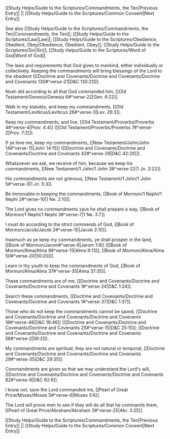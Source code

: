 [[Study Helps/Guide to the Scriptures/Commandments, the Ten|Previous Entry]]  ||  [[Study Helps/Guide to the Scriptures/Common Consent|Next Entry]]

 See also [[Study Helps/Guide to the Scriptures/Commandments, the Ten|Commandments, the Ten]]; [[Study Helps/Guide to the Scriptures/Law|Law]]; [[Study Helps/Guide to the Scriptures/Obedience, Obedient, Obey|Obedience, Obedient, Obey]]; [[Study Helps/Guide to the Scriptures/Sin|Sin]]; [[Study Helps/Guide to the Scriptures/Word of God|Word of God]]

 The laws and requirements that God gives to mankind, either individually or collectively. Keeping the commandments will bring blessings of the Lord to the obedient ([[Doctrine and Covenants/Doctrine and Covenants/Doctrine and Covenants 130#^verse-21|D&C 130:21]]).

 Noah did according to all that God commanded him, [[Old Testament/Genesis/Genesis 6#^verse-22|Gen. 6:22]].

 Walk in my statutes, and keep my commandments, [[Old Testament/Leviticus/Leviticus 26#^verse-3|Lev. 26:3]].

 Keep my commandments, and live, [[Old Testament/Proverbs/Proverbs 4#^verse-4|Prov. 4:4]] ([[Old Testament/Proverbs/Proverbs 7#^verse-2|Prov. 7:2]]).

 If ye love me, keep my commandments, [[New Testament/John/John 14#^verse-15|John 14:15]] ([[Doctrine and Covenants/Doctrine and Covenants/Doctrine and Covenants 42#^verse-29|D&C 42:29]]).

 Whatsoever we ask, we receive of him, because we keep his commandments, [[New Testament/1 John/1 John 3#^verse-22|1 Jn. 3:22]].

 His commandments are not grievous, [[New Testament/1 John/1 John 5#^verse-3|1 Jn. 5:3]].

 Be immovable in keeping the commandments, [[Book of Mormon/1 Nephi/1 Nephi 2#^verse-10|1 Ne. 2:10]].

 The Lord gives no commandments save he shall prepare a way, [[Book of Mormon/1 Nephi/1 Nephi 3#^verse-7|1 Ne. 3:7]].

 I must do according to the strict commands of God, [[Book of Mormon/Jacob/Jacob 2#^verse-10|Jacob 2:10]].

 Inasmuch as ye keep my commandments, ye shall prosper in the land, [[Book of Mormon/Jarom#^verse-9|Jarom 1:9]] ([[Book of Mormon/Alma/Alma 9#^verse-13|Alma 9:13]]; [[Book of Mormon/Alma/Alma 50#^verse-20|50:20]]).

 Learn in thy youth to keep the commandments of God, [[Book of Mormon/Alma/Alma 37#^verse-35|Alma 37:35]].

 These commandments are of me, [[Doctrine and Covenants/Doctrine and Covenants/Doctrine and Covenants 1#^verse-24|D&C 1:24]].

 Search these commandments, [[Doctrine and Covenants/Doctrine and Covenants/Doctrine and Covenants 1#^verse-37|D&C 1:37]].

 Those who do not keep the commandments cannot be saved, [[Doctrine and Covenants/Doctrine and Covenants/Doctrine and Covenants 18#^verse-46|D&C 18:46]] ([[Doctrine and Covenants/Doctrine and Covenants/Doctrine and Covenants 25#^verse-15|D&C 25:15]]; [[Doctrine and Covenants/Doctrine and Covenants/Doctrine and Covenants 56#^verse-2|56:2]]).

 My commandments are spiritual; they are not natural or temporal, [[Doctrine and Covenants/Doctrine and Covenants/Doctrine and Covenants 29#^verse-35|D&C 29:35]].

 Commandments are given so that we may understand the Lord's will, [[Doctrine and Covenants/Doctrine and Covenants/Doctrine and Covenants 82#^verse-8|D&C 82:8]].

 I know not, save the Lord commanded me, [[Pearl of Great Price/Moses/Moses 5#^verse-6|Moses 5:6]].

 The Lord will prove men to see if they will do all that he commands them, [[Pearl of Great Price/Abraham/Abraham 3#^verse-25|Abr. 3:25]].

[[Study Helps/Guide to the Scriptures/Commandments, the Ten|Previous Entry]]  ||  [[Study Helps/Guide to the Scriptures/Common Consent|Next Entry]]